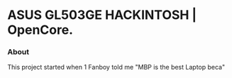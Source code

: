 # ASUS GL503GE HACKINTOSH | OpenCore.

### About
This project started when 1 Fanboy told me "MBP is the best Laptop beca"